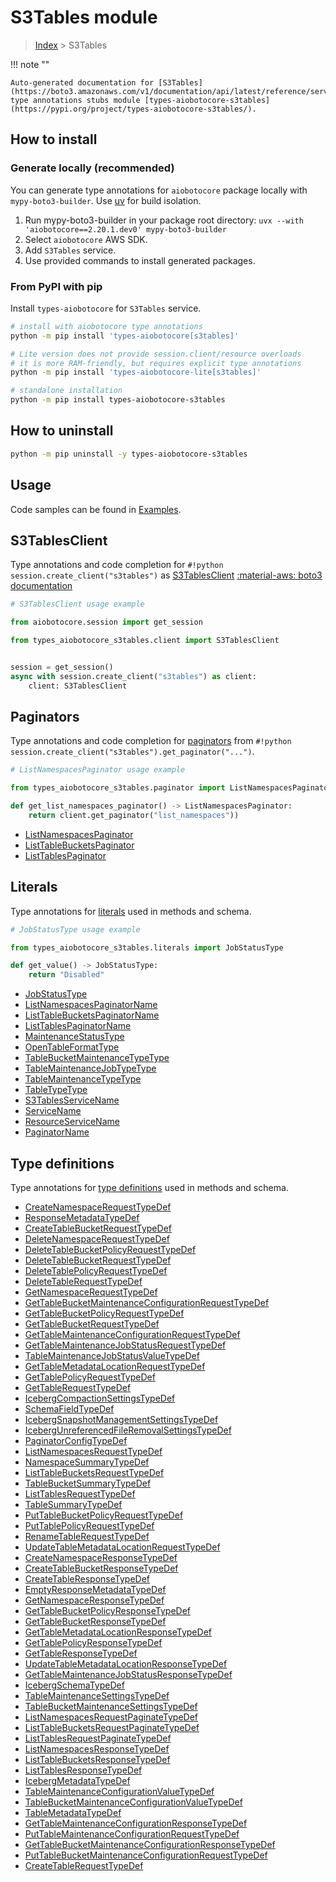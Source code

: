 # S3Tables module

> [Index](../README.md) > S3Tables


!!! note ""

    Auto-generated documentation for [S3Tables](https://boto3.amazonaws.com/v1/documentation/api/latest/reference/services/s3tables.html#s3tables)
    type annotations stubs module [types-aiobotocore-s3tables](https://pypi.org/project/types-aiobotocore-s3tables/).

## How to install

### Generate locally (recommended)

You can generate type annotations for `aiobotocore` package locally with `mypy-boto3-builder`.
Use [uv](https://docs.astral.sh/uv/getting-started/installation/) for build isolation.

1. Run mypy-boto3-builder in your package root directory: `uvx --with 'aiobotocore==2.20.1.dev0' mypy-boto3-builder`
1. Select `aiobotocore` AWS SDK.
1. Add `S3Tables` service.
1. Use provided commands to install generated packages.



### From PyPI with pip

Install `types-aiobotocore` for `S3Tables` service.

```bash
# install with aiobotocore type annotations
python -m pip install 'types-aiobotocore[s3tables]'

# Lite version does not provide session.client/resource overloads
# it is more RAM-friendly, but requires explicit type annotations
python -m pip install 'types-aiobotocore-lite[s3tables]'

# standalone installation
python -m pip install types-aiobotocore-s3tables
```



## How to uninstall

```bash
python -m pip uninstall -y types-aiobotocore-s3tables
```

## Usage

Code samples can be found in [Examples](./usage.md).

## S3TablesClient

Type annotations and code completion for  `#!python session.create_client("s3tables")` as [S3TablesClient](./client.md)
[:material-aws: boto3 documentation](https://boto3.amazonaws.com/v1/documentation/api/latest/reference/services/s3tables.html#S3Tables.Client)

```python
# S3TablesClient usage example

from aiobotocore.session import get_session

from types_aiobotocore_s3tables.client import S3TablesClient


session = get_session()
async with session.create_client("s3tables") as client:
    client: S3TablesClient
```


## Paginators

Type annotations and code completion for
[paginators](./paginators.md)
from `#!python session.create_client("s3tables").get_paginator("...")`.

```python
# ListNamespacesPaginator usage example

from types_aiobotocore_s3tables.paginator import ListNamespacesPaginator

def get_list_namespaces_paginator() -> ListNamespacesPaginator:
    return client.get_paginator("list_namespaces"))
```

- [ListNamespacesPaginator](./paginators.md#listnamespacespaginator)
- [ListTableBucketsPaginator](./paginators.md#listtablebucketspaginator)
- [ListTablesPaginator](./paginators.md#listtablespaginator)








## Literals

Type annotations for [literals](./literals.md) used in methods and schema.

```python
# JobStatusType usage example

from types_aiobotocore_s3tables.literals import JobStatusType

def get_value() -> JobStatusType:
    return "Disabled"
```

- [JobStatusType](./literals.md#jobstatustype)
- [ListNamespacesPaginatorName](./literals.md#listnamespacespaginatorname)
- [ListTableBucketsPaginatorName](./literals.md#listtablebucketspaginatorname)
- [ListTablesPaginatorName](./literals.md#listtablespaginatorname)
- [MaintenanceStatusType](./literals.md#maintenancestatustype)
- [OpenTableFormatType](./literals.md#opentableformattype)
- [TableBucketMaintenanceTypeType](./literals.md#tablebucketmaintenancetypetype)
- [TableMaintenanceJobTypeType](./literals.md#tablemaintenancejobtypetype)
- [TableMaintenanceTypeType](./literals.md#tablemaintenancetypetype)
- [TableTypeType](./literals.md#tabletypetype)
- [S3TablesServiceName](./literals.md#s3tablesservicename)
- [ServiceName](./literals.md#servicename)
- [ResourceServiceName](./literals.md#resourceservicename)
- [PaginatorName](./literals.md#paginatorname)




## Type definitions

Type annotations for [type definitions](./type_defs.md) used in methods and schema.

- [CreateNamespaceRequestTypeDef](./type_defs.md#createnamespacerequesttypedef)
- [ResponseMetadataTypeDef](./type_defs.md#responsemetadatatypedef)
- [CreateTableBucketRequestTypeDef](./type_defs.md#createtablebucketrequesttypedef)
- [DeleteNamespaceRequestTypeDef](./type_defs.md#deletenamespacerequesttypedef)
- [DeleteTableBucketPolicyRequestTypeDef](./type_defs.md#deletetablebucketpolicyrequesttypedef)
- [DeleteTableBucketRequestTypeDef](./type_defs.md#deletetablebucketrequesttypedef)
- [DeleteTablePolicyRequestTypeDef](./type_defs.md#deletetablepolicyrequesttypedef)
- [DeleteTableRequestTypeDef](./type_defs.md#deletetablerequesttypedef)
- [GetNamespaceRequestTypeDef](./type_defs.md#getnamespacerequesttypedef)
- [GetTableBucketMaintenanceConfigurationRequestTypeDef](./type_defs.md#gettablebucketmaintenanceconfigurationrequesttypedef)
- [GetTableBucketPolicyRequestTypeDef](./type_defs.md#gettablebucketpolicyrequesttypedef)
- [GetTableBucketRequestTypeDef](./type_defs.md#gettablebucketrequesttypedef)
- [GetTableMaintenanceConfigurationRequestTypeDef](./type_defs.md#gettablemaintenanceconfigurationrequesttypedef)
- [GetTableMaintenanceJobStatusRequestTypeDef](./type_defs.md#gettablemaintenancejobstatusrequesttypedef)
- [TableMaintenanceJobStatusValueTypeDef](./type_defs.md#tablemaintenancejobstatusvaluetypedef)
- [GetTableMetadataLocationRequestTypeDef](./type_defs.md#gettablemetadatalocationrequesttypedef)
- [GetTablePolicyRequestTypeDef](./type_defs.md#gettablepolicyrequesttypedef)
- [GetTableRequestTypeDef](./type_defs.md#gettablerequesttypedef)
- [IcebergCompactionSettingsTypeDef](./type_defs.md#icebergcompactionsettingstypedef)
- [SchemaFieldTypeDef](./type_defs.md#schemafieldtypedef)
- [IcebergSnapshotManagementSettingsTypeDef](./type_defs.md#icebergsnapshotmanagementsettingstypedef)
- [IcebergUnreferencedFileRemovalSettingsTypeDef](./type_defs.md#icebergunreferencedfileremovalsettingstypedef)
- [PaginatorConfigTypeDef](./type_defs.md#paginatorconfigtypedef)
- [ListNamespacesRequestTypeDef](./type_defs.md#listnamespacesrequesttypedef)
- [NamespaceSummaryTypeDef](./type_defs.md#namespacesummarytypedef)
- [ListTableBucketsRequestTypeDef](./type_defs.md#listtablebucketsrequesttypedef)
- [TableBucketSummaryTypeDef](./type_defs.md#tablebucketsummarytypedef)
- [ListTablesRequestTypeDef](./type_defs.md#listtablesrequesttypedef)
- [TableSummaryTypeDef](./type_defs.md#tablesummarytypedef)
- [PutTableBucketPolicyRequestTypeDef](./type_defs.md#puttablebucketpolicyrequesttypedef)
- [PutTablePolicyRequestTypeDef](./type_defs.md#puttablepolicyrequesttypedef)
- [RenameTableRequestTypeDef](./type_defs.md#renametablerequesttypedef)
- [UpdateTableMetadataLocationRequestTypeDef](./type_defs.md#updatetablemetadatalocationrequesttypedef)
- [CreateNamespaceResponseTypeDef](./type_defs.md#createnamespaceresponsetypedef)
- [CreateTableBucketResponseTypeDef](./type_defs.md#createtablebucketresponsetypedef)
- [CreateTableResponseTypeDef](./type_defs.md#createtableresponsetypedef)
- [EmptyResponseMetadataTypeDef](./type_defs.md#emptyresponsemetadatatypedef)
- [GetNamespaceResponseTypeDef](./type_defs.md#getnamespaceresponsetypedef)
- [GetTableBucketPolicyResponseTypeDef](./type_defs.md#gettablebucketpolicyresponsetypedef)
- [GetTableBucketResponseTypeDef](./type_defs.md#gettablebucketresponsetypedef)
- [GetTableMetadataLocationResponseTypeDef](./type_defs.md#gettablemetadatalocationresponsetypedef)
- [GetTablePolicyResponseTypeDef](./type_defs.md#gettablepolicyresponsetypedef)
- [GetTableResponseTypeDef](./type_defs.md#gettableresponsetypedef)
- [UpdateTableMetadataLocationResponseTypeDef](./type_defs.md#updatetablemetadatalocationresponsetypedef)
- [GetTableMaintenanceJobStatusResponseTypeDef](./type_defs.md#gettablemaintenancejobstatusresponsetypedef)
- [IcebergSchemaTypeDef](./type_defs.md#icebergschematypedef)
- [TableMaintenanceSettingsTypeDef](./type_defs.md#tablemaintenancesettingstypedef)
- [TableBucketMaintenanceSettingsTypeDef](./type_defs.md#tablebucketmaintenancesettingstypedef)
- [ListNamespacesRequestPaginateTypeDef](./type_defs.md#listnamespacesrequestpaginatetypedef)
- [ListTableBucketsRequestPaginateTypeDef](./type_defs.md#listtablebucketsrequestpaginatetypedef)
- [ListTablesRequestPaginateTypeDef](./type_defs.md#listtablesrequestpaginatetypedef)
- [ListNamespacesResponseTypeDef](./type_defs.md#listnamespacesresponsetypedef)
- [ListTableBucketsResponseTypeDef](./type_defs.md#listtablebucketsresponsetypedef)
- [ListTablesResponseTypeDef](./type_defs.md#listtablesresponsetypedef)
- [IcebergMetadataTypeDef](./type_defs.md#icebergmetadatatypedef)
- [TableMaintenanceConfigurationValueTypeDef](./type_defs.md#tablemaintenanceconfigurationvaluetypedef)
- [TableBucketMaintenanceConfigurationValueTypeDef](./type_defs.md#tablebucketmaintenanceconfigurationvaluetypedef)
- [TableMetadataTypeDef](./type_defs.md#tablemetadatatypedef)
- [GetTableMaintenanceConfigurationResponseTypeDef](./type_defs.md#gettablemaintenanceconfigurationresponsetypedef)
- [PutTableMaintenanceConfigurationRequestTypeDef](./type_defs.md#puttablemaintenanceconfigurationrequesttypedef)
- [GetTableBucketMaintenanceConfigurationResponseTypeDef](./type_defs.md#gettablebucketmaintenanceconfigurationresponsetypedef)
- [PutTableBucketMaintenanceConfigurationRequestTypeDef](./type_defs.md#puttablebucketmaintenanceconfigurationrequesttypedef)
- [CreateTableRequestTypeDef](./type_defs.md#createtablerequesttypedef)

